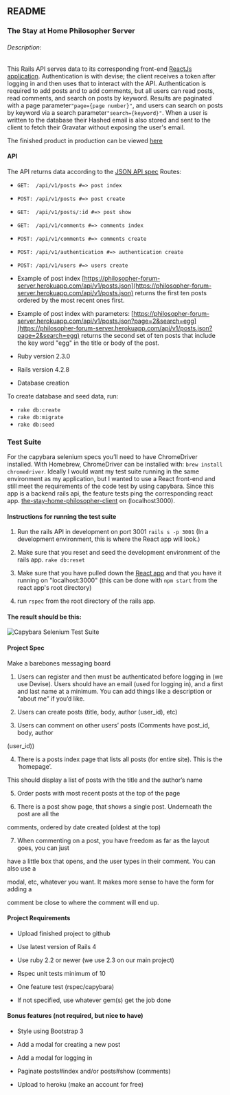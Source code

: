 ## README

### The Stay at Home Philosopher Server

###### Description:
This Rails API serves data to its corresponding front-end [ReactJs application](https://the-stay-at-home-philosopher.herokuapp.com/). Authentication is with devise; the client receives a token after logging in and then uses that to interact with the API. Authentication is required to add posts and to add comments, but all users can read posts, read comments, and search on posts by keyword. Results are paginated with a page parameter```"page={page number}"```, and users can search on posts by keyword via a search parameter```"search={keyword}"```. When a user is written to the database their Hashed email is also stored and sent to the client to fetch their
Gravatar without exposing the user's email.

The finished product in production can be viewed [here](https://the-stay-at-home-philosopher.herokuapp.com/)

#### API
The API returns data according to the [JSON API spec](http://jsonapi.org/)
Routes:

* ```GET:  /api/v1/posts #=> post index```
* ```POST: /api/v1/posts #=> post create```
* ```GET:  /api/v1/posts/:id #=> post show```
* ```GET:  /api/v1/comments #=> comments index```
* ```POST: /api/v1/comments #=> comments create```
* ```POST: /api/v1/authentication #=> authentication create```
* ```POST: /api/v1/users #=> users create```
* Example of post index
[https://philosopher-forum-server.herokuapp.com/api/v1/posts.json](https://philosopher-forum-server.herokuapp.com/api/v1/posts.json) returns the first ten posts ordered by the most recent ones first.
* Example of post index with parameters:
[https://philosopher-forum-server.herokuapp.com/api/v1/posts.json?page=2&search=egg](https://philosopher-forum-server.herokuapp.com/api/v1/posts.json?page=2&search=egg) returns the second set of ten posts that include the key word "egg" in the title or body of the post.

* Ruby version
2.3.0

* Rails version
4.2.8

* Database creation

To create database and seed data, run:
* ```rake db:create```
* ```rake db:migrate```
* ```rake db:seed```

### Test Suite

For the capybara selenium specs you’ll need to have ChromeDriver installed.
With Homebrew, ChromeDriver can be installed with: ```brew install chromedriver```.
Ideally I would want my test suite running in the same environment as my application,
but I wanted to use a React front-end and still meet the requirements of the code
test by using capybara. Since this app is a backend rails api, the feature tests
ping the corresponding react app. [the-stay-home-philosopher-client](https://github.com/chadellison/the-stay-at-home-philosopher-client)
on (localhost3000).

#### Instructions for running the test suite
1) Run the rails API in development on port 3001 ```rails s -p 3001``` (In a development environment, this is where the React app will look.)

2) Make sure that you reset and seed the development environment of the rails app. ```rake db:reset```

3) Make sure that you have pulled down the [React app](https://github.com/chadellison/the-stay-at-home-philosopher-client)
and that you have it running on "localhost:3000" (this can be done with ```npm start``` from the react app's root directory)

4) run ```rspec``` from the root directory of the rails app.

#### The result should be this:

![Capybara Selenium Test Suite](https://media.giphy.com/media/3og0IL5qbzaF5r64bC/giphy.gif)

#### Project Spec

Make a barebones messaging board

1. Users can register and then must be authenticated before logging in (we use Devise).
Users should have an email (used for logging in), and a first and last name at a minimum.
You can add things like a description or “about me” if you’d like.

2. Users can create posts (title, body, author (user_id), etc)

3. Users can comment on other users’ posts (Comments have post_id, body, author

(user_id))

4. There is a posts index page that lists all posts (for entire site). This is the ‘homepage’.

This should display a list of posts with the title and the author’s name

5. Order posts with most recent posts at the top of the page

6. There is a post show page, that shows a single post. Underneath the post are all the

comments, ordered by date created (oldest at the top)

7. When commenting on a post, you have freedom as far as the layout goes, you can just

have a little box that opens, and the user types in their comment. You can also use a

modal, etc, whatever you want. It makes more sense to have the form for adding a

comment be close to where the comment will end up.

#### Project Requirements

* Upload finished project to github

* Use latest version of Rails 4

* Use ruby 2.2 or newer (we use 2.3 on our main project)

* Rspec unit tests minimum of 10

* One feature test (rspec/capybara)

* If not specified, use whatever gem(s) get the job done

#### Bonus features (not required, but nice to have)

* Style using Bootstrap 3

* Add a modal for creating a new post

* Add a modal for logging in

* Paginate posts#index and/or posts#show (comments)

* Upload to heroku (make an account for free)
